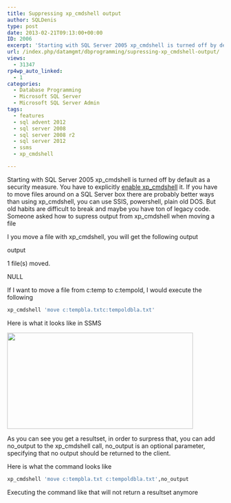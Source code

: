 ```yaml
---
title: Suppressing xp_cmdshell output
author: SQLDenis
type: post
date: 2013-02-21T09:13:00+00:00
ID: 2006
excerpt: 'Starting with SQL Server 2005 xp_cmdshell is turned off by default as a security measure. You have to explicitly enable xp_cmdshell it. If you have to move files around on a SQL Server box there are probably better ways than using xp_cmdshell, you can use SSIS,&hellip;'
url: /index.php/datamgmt/dbprogramming/supressing-xp_cmdshell-output/
views:
  - 31347
rp4wp_auto_linked:
  - 1
categories:
  - Database Programming
  - Microsoft SQL Server
  - Microsoft SQL Server Admin
tags:
  - features
  - sql advent 2012
  - sql server 2008
  - sql server 2008 r2
  - sql server 2012
  - ssms
  - xp_cmdshell

---
```

Starting with SQL Server 2005 xp_cmdshell is turned off by default as a security measure. You have to explicitly [enable xp_cmdshell][1] it. If you have to move files around on a SQL Server box there are probably better ways than using xp\_cmdshell, you can use SSIS, powershell, plain old DOS. But old habits are difficult to break and maybe you have ton of legacy code. Someone asked how to supress output from xp\_cmdshell when moving a file

I you move a file with xp_cmdshell, you will get the following output
  
output
  
1 file(s) moved.
  
NULL

If I want to move a file from c:temp to c:tempold, I would execute the following

```sql
xp_cmdshell 'move c:tempbla.txtc:tempoldbla.txt'
```

Here is what it looks like in SSMS

[<img alt="" src="https://lessthandot.z19.web.core.windows.net/wp-content/uploads/blogs/DataMgmt/Denis/xp_cmdshellMove.PNG?mtime=1361444713" width="432" height="224" />][2]

As you can see you get a resultset, in order to surpress that, you can add no\_output to the xp\_cmdshell call, no_output is an optional parameter, specifying that no output should be returned to the client.

Here is what the command looks like

```sql
xp_cmdshell 'move c:tempbla.txt c:tempoldbla.txt',no_output
```

Executing the command like that will not return a resultset anymore

 [1]: /index.php/DataMgmt/DataDesign/how-to-enable-xp_cmdshell-on-sql-server-2005
 [2]: https://lessthandot.z19.web.core.windows.net/wp-content/uploads/blogs/DataMgmt/Denis/xp_cmdshellMove.PNG?mtime=1361444713